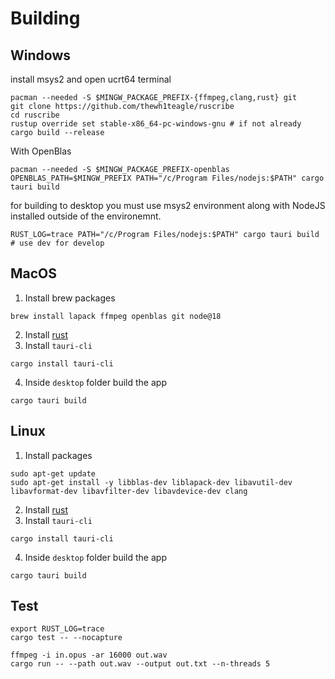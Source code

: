 # Building

## Windows

install msys2 and open ucrt64 terminal

```console
pacman --needed -S $MINGW_PACKAGE_PREFIX-{ffmpeg,clang,rust} git
git clone https://github.com/thewh1teagle/ruscribe
cd ruscribe
rustup override set stable-x86_64-pc-windows-gnu # if not already
cargo build --release
```

With OpenBlas

```
pacman --needed -S $MINGW_PACKAGE_PREFIX-openblas
OPENBLAS_PATH=$MINGW_PREFIX PATH="/c/Program Files/nodejs:$PATH" cargo tauri build
```

for building to desktop you must use msys2 environment along with NodeJS installed outside of the environemnt.

```
RUST_LOG=trace PATH="/c/Program Files/nodejs:$PATH" cargo tauri build # use dev for develop
```

## MacOS
1. Install brew packages
```console
brew install lapack ffmpeg openblas git node@18
```
2. Install [rust](https://www.rust-lang.org/tools/install)
3. Install `tauri-cli`
```console
cargo install tauri-cli
```
4. Inside `desktop` folder build the app
```console
cargo tauri build
```

## Linux
1. Install packages
```console
sudo apt-get update
sudo apt-get install -y libblas-dev liblapack-dev libavutil-dev libavformat-dev libavfilter-dev libavdevice-dev clang
```
2. Install [rust](https://www.rust-lang.org/tools/install)
3. Install `tauri-cli`
```console
cargo install tauri-cli
```
4. Inside `desktop` folder build the app
```console
cargo tauri build
```

## Test

```
export RUST_LOG=trace
cargo test -- --nocapture
```

```console
ffmpeg -i in.opus -ar 16000 out.wav
cargo run -- --path out.wav --output out.txt --n-threads 5
```
